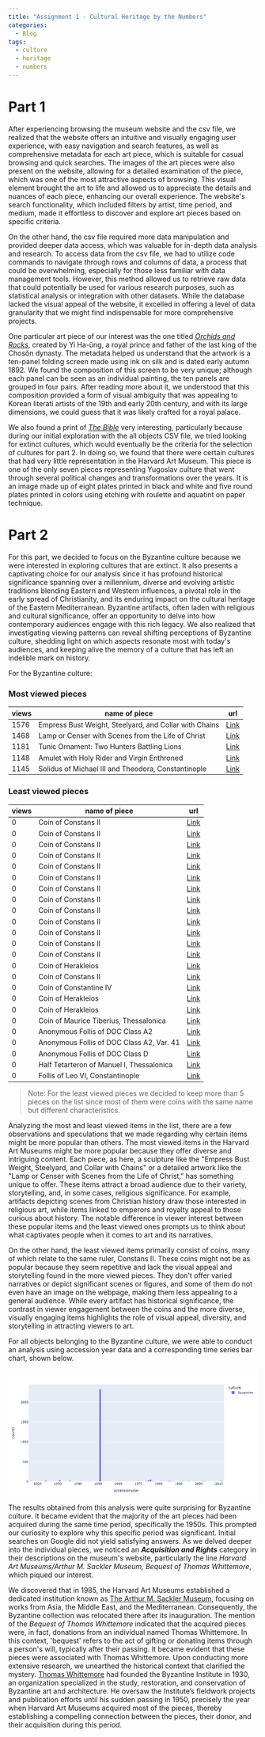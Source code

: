 ```yaml
---
title: "Assignment 1 - Cultural Heritage by the Numbers"
categories:
  - Blog
tags:
  - culture
  - heritage
  - numbers
---
```


# Part 1
After experiencing browsing the museum website and the csv file, we realized that the website offers an intuitive and visually engaging user experience, with easy navigation and search features, as well as comprehensive metadata for each art piece, which is suitable for casual browsing and quick searches. The images of the art pieces were also present on the website, allowing for a detailed examination of the piece, which was one of the most attractive aspects of browsing. This visual element brought the art to life and allowed us to appreciate the details and nuances of each piece, enhancing our overall experience. The website's search functionality, which included filters by artist, time period, and medium, made it effortless to discover and explore art pieces based on specific criteria.

On the other hand, the csv file required more data manipulation and provided deeper data access, which was valuable for in-depth data analysis and research. To access data from the csv file, we had to utilize code commands to navigate through rows and columns of data, a process that could be overwhelming, especially for those less familiar with data management tools. However, this method allowed us to retrieve raw data that could potentially be used for various research purposes, such as statistical analysis or integration with other datasets. While the database lacked the visual appeal of the website, it excelled in offering a level of data granularity that we might find indispensable for more comprehensive projects.

One particular art piece of our interest was the one titled *[Orchids and Rocks](https://harvardartmuseums.org/collections/object/173594?position=173594)*, created by Yi Ha-ŭng, a royal prince and father of the last king of the Chosŏn dynasty. The metadata helped us understand that the artwork is a ten-panel folding screen made using ink on silk and is dated early autumn 1892. We found the composition of this screen to be very unique; although each panel can be seen as an individual painting, the ten panels are grouped in four pairs. After reading more about it, we understood that this composition provided a form of visual ambiguity that was appealing to Korean literati artists of the 19th and early 20th century, and with its large dimensions, we could guess that it was likely crafted for a royal palace.

We also found a print of *[The Bible](https://harvardartmuseums.org/collections/object/217881)* very interesting, particularly because during our initial exploration with the all objects CSV file, we tried looking for extinct cultures, which would eventually be the criteria for the selection of cultures for part 2. In doing so, we found that there were certain cultures that had very little representation in the Harvard Art Museum. This piece is one of the only seven pieces representing Yugoslav culture that went through several political changes and transformations over the years. It is an image made up of eight plates printed in black and white and five round plates printed in colors using etching with roulette and aquatint on paper technique.


# Part 2
For this part, we decided to focus on the Byzantine culture because we were interested in exploring cultures that are extinct. It also presents a captivating choice for our analysis since it has profound historical significance spanning over a millennium, diverse and evolving artistic traditions blending Eastern and Western influences, a pivotal role in the early spread of Christianity, and its enduring impact on the cultural heritage of the Eastern Mediterranean. Byzantine artifacts, often laden with religious and cultural significance, offer an opportunity to delve into how contemporary audiences engage with this rich legacy. We also realized that investigating viewing patterns can reveal shifting perceptions of Byzantine culture, shedding light on which aspects resonate most with today's audiences, and keeping alive the memory of a culture that has left an indelible mark on history.

For the Byzantine culture:
### Most viewed pieces

| views | name of piece                                                       | url                                                                          |
|-------|---------------------------------------------------------------------|------------------------------------------------------------------------------|
| 1576  | Empress Bust Weight, Steelyard, and Collar with Chains              | [Link](https://www.harvardartmuseums.org/collections/object/320164)          |
| 1468  | Lamp or Censer with Scenes from the Life of Christ                  | [Link](https://www.harvardartmuseums.org/collections/object/215371)          |
| 1181  | Tunic Ornament: Two Hunters Battling Lions                          | [Link](https://www.harvardartmuseums.org/collections/object/213697)          |
| 1148  | Amulet with Holy Rider and Virgin Enthroned                         | [Link](https://www.harvardartmuseums.org/collections/object/191293)          |
| 1145  | Solidus of Michael III and Theodora, Constantinople                 | [Link](https://www.harvardartmuseums.org/collections/object/168614)          |

### Least viewed pieces

| views | name of piece                              | url                                                                          |
|-------|-------------------------------------------|------------------------------------------------------------------------------|
| 0     | Coin of Constans II                       | [Link](https://www.harvardartmuseums.org/collections/object/75870)          |
| 0     | Coin of Constans II                       | [Link](https://www.harvardartmuseums.org/collections/object/75871)          |
| 0     | Coin of Constans II                       | [Link](https://www.harvardartmuseums.org/collections/object/75872)          |
| 0     | Coin of Constans II                       | [Link](https://www.harvardartmuseums.org/collections/object/75874)          |
| 0     | Coin of Constans II                       | [Link](https://www.harvardartmuseums.org/collections/object/75875)          |
| 0     | Coin of Constans II                       | [Link](https://www.harvardartmuseums.org/collections/object/75906)          |
| 0     | Coin of Constans II                       | [Link](https://www.harvardartmuseums.org/collections/object/75908)          |
| 0     | Coin of Constans II                       | [Link](https://www.harvardartmuseums.org/collections/object/75924)          |
| 0     | Coin of Constans II                       | [Link](https://www.harvardartmuseums.org/collections/object/75925)          |
| 0     | Coin of Constans II                       | [Link](https://www.harvardartmuseums.org/collections/object/75926)          |
| 0     | Coin of Constans II                       | [Link](https://www.harvardartmuseums.org/collections/object/75945)          |
| 0     | Coin of Constans II                       | [Link](https://www.harvardartmuseums.org/collections/object/75946)          |
| 0     | Coin of Constans II                       | [Link](https://www.harvardartmuseums.org/collections/object/75947)          |
| 0     | Coin of Herakleios                        | [Link](https://www.harvardartmuseums.org/collections/object/75963)          |
| 0     | Coin of Constans II                       | [Link](https://www.harvardartmuseums.org/collections/object/75966)          |
| 0     | Coin of Constantine IV                    | [Link](https://www.harvardartmuseums.org/collections/object/75971)          |
| 0     | Coin of Herakleios                        | [Link](https://www.harvardartmuseums.org/collections/object/76549)          |
| 0     | Coin of Herakleios                        | [Link](https://www.harvardartmuseums.org/collections/object/76576)          |
| 0     | Coin of  Maurice Tiberius, Thessalonica   | [Link](https://www.harvardartmuseums.org/collections/object/77271)          |
| 0     | Anonymous Follis of DOC Class A2          | [Link](https://www.harvardartmuseums.org/collections/object/96977)          |
| 0     | Anonymous Follis of DOC Class A2, Var. 41 | [Link](https://www.harvardartmuseums.org/collections/object/96978)          |
| 0     | Anonymous Follis of DOC Class D           | [Link](https://www.harvardartmuseums.org/collections/object/97204)          |
| 0     | Half Tetarteron of Manuel I, Thessalonica | [Link](https://www.harvardartmuseums.org/collections/object/99524)          |
| 0     | Follis of Leo VI, Constantinople          | [Link](https://www.harvardartmuseums.org/collections/object/99594)          |

> Note: For the least viewed pieces we decided to keep more than 5 pieces on the list since most of them were coins with the same name but different characteristics.

Analyzing the most and least viewed items in the list, there are a few observations and speculations that we made regarding why certain items might be more popular than others.
The most viewed items in the Harvard Art Museums might be more popular because they offer diverse and intriguing content. Each piece, as here, a sculpture like the "Empress Bust Weight, Steelyard, and Collar with Chains" or a detailed artwork like the "Lamp or Censer with Scenes from the Life of Christ," has something unique to offer. These items attract a broad audience due to their variety, storytelling, and, in some cases, religious significance. For example, artifacts depicting scenes from Christian history draw those interested in religious art, while items linked to emperors and royalty appeal to those curious about history. The notable difference in viewer interest between these popular items and the least viewed ones prompts us to think about what captivates people when it comes to art and its narratives.

On the other hand, the least viewed items primarily consist of coins, many of which relate to the same ruler, Constans II. These coins might not be as popular because they seem repetitive and lack the visual appeal and storytelling found in the more viewed pieces. They don't offer varied narratives or depict significant scenes or figures, and some of them do not even have an image on the webpage, making them less appealing to a general audience. While every artifact has historical significance, the contrast in viewer engagement between the coins and the more diverse, visually engaging items highlights the role of visual appeal, diversity, and storytelling in attracting viewers to art.

For all objects belonging to the Byzantine culture, we were able to conduct an analysis using accession year data and a corresponding time series bar chart, shown below.

![Accession year time series bar graph](/assets/images/newplot.png)
The results obtained from this analysis were quite surprising for Byzantine culture. It became evident that the majority of the art pieces had been acquired during the same time period, specifically the 1950s. This prompted our curiosity to explore why this specific period was significant. Initial searches on Google did not yield satisfying answers. As we delved deeper into the individual pieces, we noticed an ***Acquisition and Rights*** category in their descriptions on the museum's website, particularly the line *Harvard Art Museums/Arthur M. Sackler Museum, Bequest of Thomas Whittemore*, which piqued our interest.

We discovered that in 1985, the Harvard Art Museums established a dedicated institution known as [The Arthur M. Sackler Museum](https://harvardartmuseums.org/about/history-and-the-three-museums), focusing on works from Asia, the Middle East, and the Mediterranean. Consequently, the Byzantine collection was relocated there after its inauguration. The mention of the *Bequest of Thomas Whittemore* indicated that the acquired pieces were, in fact, donations from an individual named Thomas Whittemore. In this context, 'bequest' refers to the act of gifting or donating items through a person's will, typically after their passing. It became evident that these pieces were associated with Thomas Whittemore.
Upon conducting more extensive research, we unearthed the historical context that clarified the mystery. [Thomas Whittemore](https://www.doaks.org/resources/online-exhibits/before-byzantium/who-was-thomas-whittemore) had founded the Byzantine Institute in 1930, an organization specialized in the study, restoration, and conservation of Byzantine art and architecture. He oversaw the Institute’s fieldwork projects and publication efforts until his sudden passing in 1950, precisely the year when Harvard Art Museums acquired most of the pieces, thereby establishing a compelling connection between the pieces, their donor, and their acquisition during this period.



